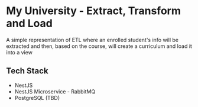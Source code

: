 # My University - Extract, Transform and Load

A simple representation of ETL where an enrolled student's info will be extracted and then, based on the course, will create a curriculum and load it into a view

## Tech Stack

- NestJS
- NestJS Microservice - RabbitMQ
- PostgreSQL (TBD)
